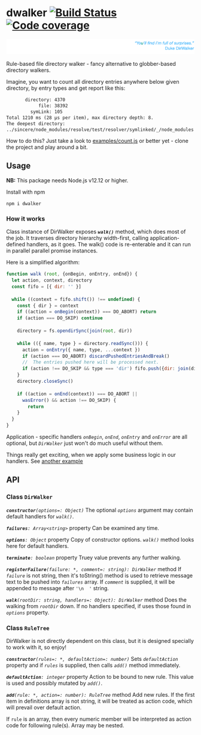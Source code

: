 # dwalker [![Build Status](https://travis-ci.org/valango/duke.svg?branch=master)](https://travis-ci.org/valango/duke) [![Code coverage](https://codecov.io/gh/valango/duke/branch/master/graph/badge.svg)](https://codecov.io/gh/valango/duke)

![](assets/quote.png)

Rule-based file directory walker - fancy 
alternative to globber-based directory walkers.

Imagine, you want to count all directory entries anywhere below given directory,
by entry types and get report like this:
```
       directory: 4370
            file: 38392
         symLink: 105
Total 1210 ms (28 µs per item), max directory depth: 8.
The deepest directory:
../sincere/node_modules/resolve/test/resolver/symlinked/_/node_modules
```

How to do this? Just take a look to
[examples/count.js](examples/count.js) 
or better yet - clone the project and play around a bit.

## Usage
**NB:** This package needs Node.js v12.12 or higher.

Install with npm

```
npm i dwalker
```

### How it works
Class instance of DirWalker exposes **_`walk()`_** method,
which does most of the job. It traverses directory hierarchy width-first,
calling application-defined handlers, as it goes. The walk() code
is re-enterable and it can run in parallel parallel promise instances.

Here is a simplified algorithm:
```javascript
function walk (root, {onBegin, onEntry, onEnd}) {
  let action, context, directory
  const fifo = [{ dir: '' }]

  while ((context = fifo.shift()) !== undefined) {
    const { dir } = context
    if ((action = onBegin(context)) === DO_ABORT) return
    if (action === DO_SKIP) continue

    directory = fs.opendirSync(join(root, dir))

    while (({ name, type } = directory.readSync())) {
      action = onEntry({ name, type, ...context })
      if (action === DO_ABORT) discardPushedEntriesAndBreak()
      //  The entries pushed here will be processed next.
      if (action !== DO_SKIP && type === 'dir') fifo.push({dir: join(dir, name)})
    }
    directory.closeSync()

    if ((action = onEnd(context)) === DO_ABORT ||
      wasError() && action !== DO_SKIP) {
        return
    }
  }
}
```
Application - specific handlers _`onBegin`_, _`onEnd`_, _`onEntry`_ and 
_`onError`_ are all optional, but 
_`DirWalker`_ just won't do much useful without them.

Things really get exciting, when we apply some business logic in our handlers.
See [another example](examples/list.js)

## API
### Class `DirWalker`
**_`constructor`_**_`(options=: Object)`_
The optional _`options`_ argument may contain default handlers for _`walk()`_.

**_`failures`_**_`: Array<string>`_ property
Can be examined any time.

**_`options`_**_`: Object`_ property
Copy of constructor options. _`walk()`_ method looks here for default handlers.

**_`terminate`_**_`: boolean`_ property
Truey value prevents any further walking.

**_`registerFailure`_**_`(failure: *, comment=: string): DirWalker`_ method
If _`failure`_ is not string, then it's toString() method is used to
retrieve message text to be pushed into _`failures`_ array.
If _`comment`_ is supplied, it will be appended to message after `'\n  '` string.

**_`walk`_**_`(rootDir: string, handlers=: Object): DirWalker`_ method
Does the walking from _`rootDir`_ down.
If no handlers specified, if uses those found in _`options`_ property.

### Class `RuleTree`
DirWalker is not directly dependent on this class, but it is designed specially
to work with it, so enjoy!

**_`constructor`_**_`(rules=: *, defaultAction=: number)`_
Sets _`defaultAction`_ property and
if _`rules`_ is supplied, then calls _`add()`_ method immediately.

**_`defaultAction`_**_`: integer`_ property
Action to be bound to new rule. This value is used and possibly mutated by _`add()`_.

**_`add`_**_`(rule: *, action=: number): RuleTree`_ method
Add new rules. If the first item in definitions array is not string,
it will be treated as action code, which will prevail over default action.

If `rule` is an array, then every numeric member will be interpreted as
action code for following rule(s). Array may be nested.
